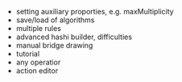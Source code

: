 - setting auxiliary proporties, e.g. maxMultiplicity
- save/load of algorithms
- multiple rules
- advanced hashi builder, difficulties
- manual bridge drawing
- tutorial
- any operatior
- action editor
